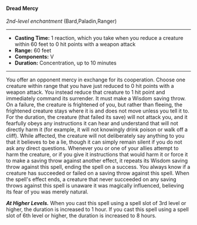 #### Dread Mercy
*2nd-level enchantment* (Bard,Paladin,Ranger)
___
- **Casting Time:** 1 reaction, which you take when you reduce a creature within 60 feet to 0 hit points with a weapon attack
- **Range:** 60 feet
- **Components:** V
- **Duration:** Concentration, up to 10 minutes
---
You offer an opponent mercy in exchange for its
cooperation. Choose one creature within range that
you have just reduced to 0 hit points with a weapon
attack. You instead reduce that creature to 1 hit
point and immediately command its surrender. It
must make a Wisdom saving throw. On a failure,
the creature is frightened of you, but rather than
fleeing, the frightened creature stays where it is and
does not move unless you tell it to.
For the duration, the creature (that failed its save)
will not attack you, and it fearfully obeys any
instructions it can hear and understand that will
not directly harm it (for example, it will not
knowingly drink poison or walk off a cliff).
While affected, the creature will not deliberately
say anything to you that it believes to be a lie,
though it can simply remain silent if you do not ask
any direct questions.
Whenever you or one of your allies attempt to
harm the creature, or if you give it instructions that
would harm it or force it to make a saving throw
against another effect, it repeats its Wisdom saving
throw against this spell, ending the spell on a
success. You always know if a creature has
succeeded or failed on a saving throw against this
spell. When the spell's effect ends, a creature that
never succeeded on any saving throws against this
spell is unaware it was magically influenced,
believing its fear of you was merely natural.

***At Higher Levels.***  When you cast this spell using
a spell slot of 3rd level or higher, the duration is
increased to 1 hour. If you cast this spell using a
spell slot of 6th level or higher, the duration is
increased to 8 hours.
